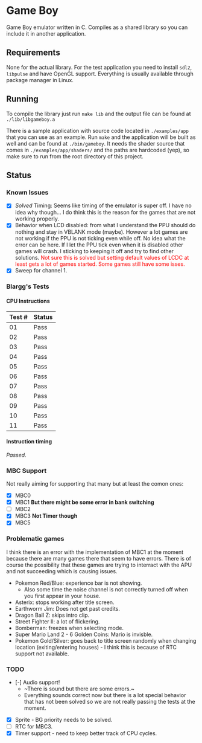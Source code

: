 # Game Boy

Game Boy emulator written in C. Compiles as a shared library so you can include it in another application.

## Requirements

None for the actual library. For the test application you need to install `sdl2`, `libpulse` and have OpenGL support. Everything is usually available through package manager in Linux.


## Running

To compile the library just run `make lib` and the output file can be found at `./lib/libgameboy.a`

There is a sample application with source code located in `./examples/app` that you can use as an example. Run `make` and the application will be built as well and can be found at `./bin/gameboy`. It needs the shader source that comes in `./examples/app/shaders/` and the paths are hardcoded (yep), so make sure to run from the root directory of this project.

## Status

### Known Issues

* [x] *Solved* Timing: Seems like timing of the emulator is super off. I have no idea why though... I do think this is the reason for the games that are not working properly.
* [x] Behavior when LCD disabled: from what I understand the PPU should do nothing and stay in VBLANK mode (maybe). However a lot games are not working if the PPU is not ticking even while off. No idea what the error can be here. If I let the PPU tick even when it is disabled other games will crash. I sticking to keeping it off and try to find other solutions. <span style="color:FF0000">Not sure this is solved but setting default values of LCDC at least gets a lot of games started. Some games still have some isses.</span>
* [x] Sweep for channel 1.

### Blargg's Tests

#### CPU Instructions

| Test # | Status        |
|--------|---------------|
| 01     | Pass          |
| 02     | Pass          |
| 03     | Pass          |
| 04     | Pass          |
| 05     | Pass          |
| 06     | Pass          |
| 07     | Pass          |
| 08     | Pass          |
| 09     | Pass          |
| 10     | Pass          |
| 11     | Pass          |

#### Instruction timing

*Passed*.


### MBC Support

Not really aiming for supporting that many but at least the comon ones:

* [x] MBC0
* [x] MBC1 **But there might be some error in bank switching**
* [ ] MBC2
* [x] MBC3 **Not Timer though**
* [x] MBC5

### Problematic games

I think there is an error with the implementation of MBC1 at the moment because there are many games there that seem to have errors. There is of course the possibility that these games are trying to interract with the APU and not succeeding which is causing issues.

* Pokemon Red/Blue: experience bar is not showing.
	* Also some time the noise channel is not correctly turned off when you first appear in your house.
* Asterix: stops working after title screen.
* Earthworm Jim: Does not get past credits.
* Dragon Ball Z: skips intro clip.
* Street Fighter II: a lot of flickering.
* Bomberman: freezes when selecting mode.
* Super Mario Land 2 - 6 Golden Coins: Mario is invisble.
* Pokemon Gold/Silver: goes back to title screen randomly when changing location (exiting/entering houses) - I think this is because of RTC support not available.


### TODO

* [-] Audio support!
	* ~There is sound but there are some errors.~
	* Everything sounds correct now but there is a lot special behavior that has not been solved so we are not really passing the tests at the moment.
* [x] Sprite - BG priority needs to be solved.
* [ ] RTC for MBC3.
* [x] Timer support - need to keep better track of CPU cycles.
